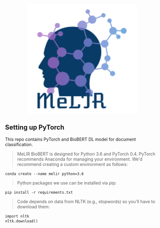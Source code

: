 <p align="center">
<img src="https://github.com/it21208/MeLIR/blob/master/MeLIR-logo.png" width="360">
</p>

## Setting up PyTorch

This repo contains PyTorch and BioBERT DL model for document classification.

> MeLIR BioBERT is designed for Python 3.6 and PyTorch 0.4. PyTorch recommends Anaconda for managing your environment. We'd recommend creating a custom environment as follows:

```
conda create --name melir python=3.6
```

> Python packages we use can be installed via pip:

```
pip install -r requirements.txt
```

> Code depends on data from NLTK (e.g., stopwords) so you'll have to download them:

```
import nltk
nltk.download()
```
